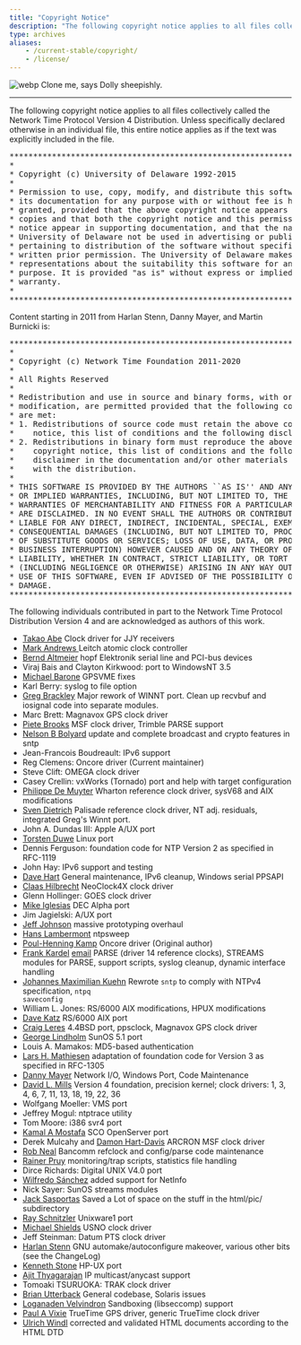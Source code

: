 ```yaml
---
title: "Copyright Notice"
description: "The following copyright notice applies to all files collectively called the Network Time Protocol Version 4 Distribution. Unless specifically declared otherwise in an individual file, this entire notice applies as if the text was explicitly included in the file."
type: archives
aliases:
    - /current-stable/copyright/
    - /license/
---
```


![webp](/documentation/pic/sheepb.webp) Clone me, says Dolly sheepishly.

* * *

The following copyright notice applies to all files collectively called the Network Time Protocol Version 4 Distribution. Unless specifically declared otherwise in an individual file, this entire notice applies as if the text was explicitly included in the file.

<pre>***********************************************************************
*                                                                     *
* Copyright (c) University of Delaware 1992-2015                      *
*                                                                     *
* Permission to use, copy, modify, and distribute this software and   *
* its documentation for any purpose with or without fee is hereby     *
* granted, provided that the above copyright notice appears in all    *
* copies and that both the copyright notice and this permission       *
* notice appear in supporting documentation, and that the name        *
* University of Delaware not be used in advertising or publicity      *
* pertaining to distribution of the software without specific,        *
* written prior permission. The University of Delaware makes no       *
* representations about the suitability this software for any         *
* purpose. It is provided "as is" without express or implied          *
* warranty.                                                           *
*                                                                     *
***********************************************************************
</pre>

Content starting in 2011 from Harlan Stenn, Danny Mayer, and Martin Burnicki is:

<pre>***********************************************************************
*                                                                     *
* Copyright (c) Network Time Foundation 2011-2020                     *
*                                                                     *
* All Rights Reserved                                                 *
*                                                                     *
* Redistribution and use in source and binary forms, with or without  *
* modification, are permitted provided that the following conditions  *
* are met:                                                            *
* 1. Redistributions of source code must retain the above copyright   *
*    notice, this list of conditions and the following disclaimer.    *
* 2. Redistributions in binary form must reproduce the above          *
*    copyright notice, this list of conditions and the following      *
*    disclaimer in the documentation and/or other materials provided  *
*    with the distribution.                                           *
*                                                                     *
* THIS SOFTWARE IS PROVIDED BY THE AUTHORS ``AS IS'' AND ANY EXPRESS  *
* OR IMPLIED WARRANTIES, INCLUDING, BUT NOT LIMITED TO, THE IMPLIED   *
* WARRANTIES OF MERCHANTABILITY AND FITNESS FOR A PARTICULAR PURPOSE  *
* ARE DISCLAIMED. IN NO EVENT SHALL THE AUTHORS OR CONTRIBUTORS BE    *
* LIABLE FOR ANY DIRECT, INDIRECT, INCIDENTAL, SPECIAL, EXEMPLARY, OR *
* CONSEQUENTIAL DAMAGES (INCLUDING, BUT NOT LIMITED TO, PROCUREMENT   *
* OF SUBSTITUTE GOODS OR SERVICES; LOSS OF USE, DATA, OR PROFITS; OR  *
* BUSINESS INTERRUPTION) HOWEVER CAUSED AND ON ANY THEORY OF          *
* LIABILITY, WHETHER IN CONTRACT, STRICT LIABILITY, OR TORT           *
* (INCLUDING NEGLIGENCE OR OTHERWISE) ARISING IN ANY WAY OUT OF THE   *
* USE OF THIS SOFTWARE, EVEN IF ADVISED OF THE POSSIBILITY OF SUCH    *
* DAMAGE.                                                             *
***********************************************************************
</pre>

The following individuals contributed in part to the Network Time Protocol Distribution Version 4 and are acknowledged as authors of this work.

* [Takao Abe](mailto:takao_abe@xurb.jp) Clock driver for JJY receivers
* [Mark Andrews ](mailto:mark_andrews@isc.org) Leitch atomic clock controller
* [Bernd Altmeier](mailto:altmeier@atlsoft.de) hopf Elektronik serial line and PCI-bus devices
* Viraj Bais and Clayton Kirkwood: port to WindowsNT 3.5
* [Michael Barone](mailto:michael.barone@lmco.com) GPSVME fixes
* Karl Berry: syslog to file option
* [Greg Brackley](mailto:greg.brackley@bigfoot.com) Major rework of WINNT port. Clean up recvbuf and iosignal code into separate modules.
* Marc Brett: Magnavox GPS clock driver
* [Piete Brooks](mailto:Piete.Brooks@cl.cam.ac.uk) MSF clock driver, Trimble PARSE support
* [Nelson B Bolyard](mailto:nelson@bolyard.me) update and complete broadcast and crypto features in sntp
* Jean-Francois Boudreault: IPv6 support
* Reg Clemens: Oncore driver (Current maintainer)
* Steve Clift: OMEGA clock driver
* Casey Crellin: vxWorks (Tornado) port and help with target configuration
* [Philippe De Muyter](mailto:phdm@macqel.be) Wharton reference clock driver, sysV68 and AIX modifications
* [Sven Dietrich](mailto:Sven_Dietrich@trimble.COM) Palisade reference clock driver, NT adj. residuals, integrated Greg's Winnt port.
* John A. Dundas III: Apple A/UX port
* [Torsten Duwe](mailto:duwe@immd4.informatik.uni-erlangen.de) Linux port
* Dennis Ferguson: foundation code for NTP Version 2 as specified in RFC-1119
* John Hay: IPv6 support and testing
* [Dave Hart](mailto:davehart@gmail.com) General maintenance, IPv6 cleanup, Windows serial PPSAPI
* [Claas Hilbrecht](mailto:neoclock4x@linum.com) NeoClock4X clock driver
* Glenn Hollinger: GOES clock driver
* [Mike Iglesias](mailto:iglesias@uci.edu) DEC Alpha port
* Jim Jagielski: A/UX port
* [Jeff Johnson](mailto:jbj@chatham.usdesign.com) massive prototyping overhaul
* [Hans Lambermont](mailto:H.Lambermont@chello.nl) ntpsweep
* [Poul-Henning Kamp](mailto:phk@FreeBSD.ORG) Oncore driver (Original author)
* [Frank Kardel](https://www4.cs.fau.de/~kardel/) [email](mailto:kardel@ntp.org) PARSE <GENERIC> (driver 14 reference clocks), STREAMS modules for PARSE, support scripts, syslog cleanup, dynamic interface handling
* [Johannes Maximilian Kuehn](mailto:kuehn@ntp.org) Rewrote <code>sntp</code> to comply with NTPv4 specification, <code>ntpq saveconfig</code>
* William L. Jones: RS/6000 AIX modifications, HPUX modifications
* [Dave Katz](mailto:dkatz@cisco.com) RS/6000 AIX port
* [Craig Leres](mailto:leres@ee.lbl.gov) 4.4BSD port, ppsclock, Magnavox GPS clock driver
* [George Lindholm](mailto:lindholm@ucs.ubc.ca) SunOS 5.1 port
* Louis A. Mamakos: MD5-based authentication
* [Lars H. Mathiesen](mailto:thorinn@diku.dk) adaptation of foundation code for Version 3 as specified in RFC-1305
* [Danny Mayer](mailto:mayer@ntp.org) Network I/O, Windows Port, Code Maintenance
* [David L. Mills](https://www.nwtime.org/tribute-to-david-l-mills/) Version 4 foundation, precision kernel; clock drivers: 1, 3, 4, 6, 7, 11, 13, 18, 19, 22, 36
* Wolfgang Moeller: VMS port
* Jeffrey Mogul: ntptrace utility
* Tom Moore: i386 svr4 port
* [Kamal A Mostafa](mailto:kamal@whence.com) SCO OpenServer port
* Derek Mulcahy and [Damon Hart-Davis](mailto:d@hd.org) ARCRON MSF clock driver
* [Rob Neal](mailto:neal@ntp.org) Bancomm refclock and config/parse code maintenance
* [Rainer Pruy](mailto:Rainer.Pruy@informatik.uni-erlangen.de) monitoring/trap scripts, statistics file handling
* Dirce Richards: Digital UNIX V4.0 port
* [Wilfredo Sánchez](mailto:wsanchez@apple.com) added support for NetInfo
* Nick Sayer: SunOS streams modules
* [Jack Sasportas](mailto:jack@innovativeinternet.com) Saved a Lot of space on the stuff in the html/pic/ subdirectory
* [Ray Schnitzler](mailto:schnitz@unipress.com) Unixware1 port
* [Michael Shields](mailto:shields@tembel.org) USNO clock driver
* Jeff Steinman: Datum PTS clock driver
* [Harlan Stenn](mailto:harlan@pfcs.com) GNU automake/autoconfigure makeover, various other bits (see the ChangeLog)
* [Kenneth Stone](mailto:ken@sdd.hp.com) HP-UX port
* [Ajit Thyagarajan](mailto:ajit@ee.udel.edu) IP multicast/anycast support
* Tomoaki TSURUOKA: TRAK clock driver
* [Brian Utterback](mailto:brian.utterback@oracle.com) General codebase, Solaris issues
* [Loganaden Velvindron](mailto:loganaden@gmail.com) Sandboxing (libseccomp) support
* [Paul A Vixie](mailto:vixie@vix.com) TrueTime GPS driver, generic TrueTime clock driver
* [Ulrich Windl](mailto:Ulrich.Windl@rz.uni-regensburg.de) corrected and validated HTML documents according to the HTML DTD
